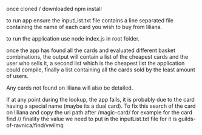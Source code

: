 once cloned / downloaded
npm install

to run app ensure the inputList.txt file contains a line separated file containing the name of each card you wish to buy from liliana.

to run the application use node index.js in root folder.

once the app has found all the cards and evaluated different basket combinations, the output will contain a list of the cheapest cards and the user who sells it, a second list which is the cheapest list the application could compile, finally a list containing all the cards sold by the least amount of users.

Any cards not found on liliana will also be detailed.

If at any point during the lookup, the app fails, it is probably due to the card having a special name (maybe its a dual card). To fix this search of the card on liliana and copy the uri path after /magic-card/ for example for the card find // finality the value we need to put in the inputList.txt file for it is guilds-of-ravnica/find/vwilmq

